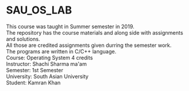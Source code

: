 # SAU_OS_LAB
This course was taught in Summer semester in 2019.<br/>
The repository has the course materials and along side with assignments and solutions.<br/>
All those are credited assignments given durring the semester work.<br/>
The programs are written in C/C++ language.<br/>
Course: Operating System 4 credits<br/>
Instructor: Shachi Sharma ma'am<br/>
Semester: 1st Semester <br/>
University: South Asian University<br/>
Student: Kamran Khan<br/>
